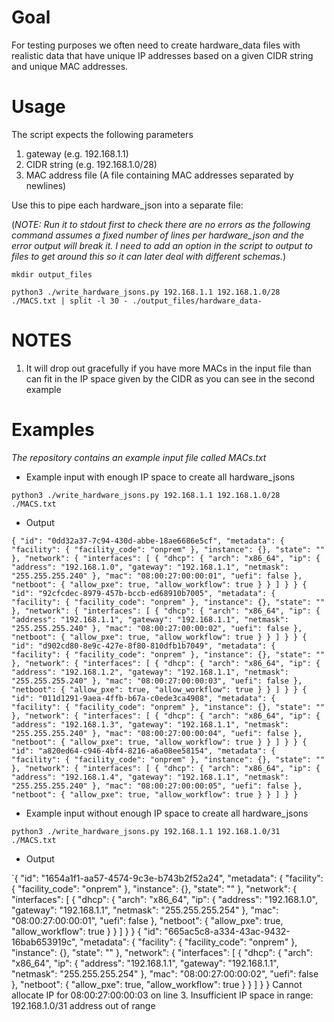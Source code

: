 # Goal

For testing purposes we often need to create hardware_data files with realistic data that have unique IP addresses based on a given CIDR string and unique MAC addresses.

# Usage

The script expects the following parameters
1. gateway (e.g. 192.168.1.1)
2. CIDR string (e.g. 192.168.1.0/28)
3. MAC address file (A file containing MAC addresses separated by newlines)

Use this to pipe each hardware_json into a separate file:

(_NOTE: Run it to stdout first to check there are no errors as the following command assumes a fixed number of lines per hardware_json and the error output will break it. I need to add an option in the script to output to files to get around this so it can later deal with different schemas._)

`mkdir output_files`


`python3 ./write_hardware_jsons.py 192.168.1.1 192.168.1.0/28 ./MACS.txt | split -l 30 - ./output_files/hardware_data-`

# NOTES
1. It will drop out gracefully if you have more MACs in the input file than can fit in the IP space given by the CIDR as you can see in the second example

# Examples

_The repository contains an example input file called MACs.txt_

- Example input with enough IP space to create all hardware_jsons

`python3 ./write_hardware_jsons.py 192.168.1.1 192.168.1.0/28 ./MACS.txt`

- Output

`{
  "id": "0dd32a37-7c94-430d-abbe-18ae6686e5cf",
  "metadata": {
    "facility": {
      "facility_code": "onprem"
    },
    "instance": {},
    "state": ""
  },
  "network": {
    "interfaces": [
      {
        "dhcp": {
          "arch": "x86_64",
          "ip": {
            "address": "192.168.1.0",
            "gateway": "192.168.1.1",
            "netmask": "255.255.255.240"
          },
          "mac": "08:00:27:00:00:01",
          "uefi": false
        },
        "netboot": {
          "allow_pxe": true,
          "allow_workflow": true
        }
      }
    ]
  }
}
{
  "id": "92cfcdec-8979-457b-bccb-ed68910b7005",
  "metadata": {
    "facility": {
      "facility_code": "onprem"
    },
    "instance": {},
    "state": ""
  },
  "network": {
    "interfaces": [
      {
        "dhcp": {
          "arch": "x86_64",
          "ip": {
            "address": "192.168.1.1",
            "gateway": "192.168.1.1",
            "netmask": "255.255.255.240"
          },
          "mac": "08:00:27:00:00:02",
          "uefi": false
        },
        "netboot": {
          "allow_pxe": true,
          "allow_workflow": true
        }
      }
    ]
  }
}
{
  "id": "d902cd80-8e9c-427e-8f80-810dfb1b7049",
  "metadata": {
    "facility": {
      "facility_code": "onprem"
    },
    "instance": {},
    "state": ""
  },
  "network": {
    "interfaces": [
      {
        "dhcp": {
          "arch": "x86_64",
          "ip": {
            "address": "192.168.1.2",
            "gateway": "192.168.1.1",
            "netmask": "255.255.255.240"
          },
          "mac": "08:00:27:00:00:03",
          "uefi": false
        },
        "netboot": {
          "allow_pxe": true,
          "allow_workflow": true
        }
      }
    ]
  }
}
{
  "id": "011d1291-9aea-4ffb-b67a-c0ede3ca4908",
  "metadata": {
    "facility": {
      "facility_code": "onprem"
    },
    "instance": {},
    "state": ""
  },
  "network": {
    "interfaces": [
      {
        "dhcp": {
          "arch": "x86_64",
          "ip": {
            "address": "192.168.1.3",
            "gateway": "192.168.1.1",
            "netmask": "255.255.255.240"
          },
          "mac": "08:00:27:00:00:04",
          "uefi": false
        },
        "netboot": {
          "allow_pxe": true,
          "allow_workflow": true
        }
      }
    ]
  }
}
{
  "id": "a820ed64-c946-4bf4-8216-a6a08ee58154",
  "metadata": {
    "facility": {
      "facility_code": "onprem"
    },
    "instance": {},
    "state": ""
  },
  "network": {
    "interfaces": [
      {
        "dhcp": {
          "arch": "x86_64",
          "ip": {
            "address": "192.168.1.4",
            "gateway": "192.168.1.1",
            "netmask": "255.255.255.240"
          },
          "mac": "08:00:27:00:00:05",
          "uefi": false
        },
        "netboot": {
          "allow_pxe": true,
          "allow_workflow": true
        }
      }
    ]
  }
}`

- Example input without enough IP space to create all hardware_jsons

`python3 ./write_hardware_jsons.py 192.168.1.1 192.168.1.0/31 ./MACS.txt`

- Output

`{
  "id": "1654a1f1-aa57-4574-9c3e-b743b2f52a24",
  "metadata": {
    "facility": {
      "facility_code": "onprem"
    },
    "instance": {},
    "state": ""
  },
  "network": {
    "interfaces": [
      {
        "dhcp": {
          "arch": "x86_64",
          "ip": {
            "address": "192.168.1.0",
            "gateway": "192.168.1.1",
            "netmask": "255.255.255.254"
          },
          "mac": "08:00:27:00:00:01",
          "uefi": false
        },
        "netboot": {
          "allow_pxe": true,
          "allow_workflow": true
        }
      }
    ]
  }
}
{
  "id": "665ac5c8-a334-43ac-9432-16bab653919c",
  "metadata": {
    "facility": {
      "facility_code": "onprem"
    },
    "instance": {},
    "state": ""
  },
  "network": {
    "interfaces": [
      {
        "dhcp": {
          "arch": "x86_64",
          "ip": {
            "address": "192.168.1.1",
            "gateway": "192.168.1.1",
            "netmask": "255.255.255.254"
          },
          "mac": "08:00:27:00:00:02",
          "uefi": false
        },
        "netboot": {
          "allow_pxe": true,
          "allow_workflow": true
        }
      }
    ]
  }
}
Cannot allocate IP for 08:00:27:00:00:03 on line 3. Insufficient IP space in range: 192.168.1.0/31
address out of range